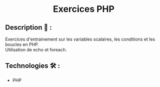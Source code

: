 ﻿# <p align="center">Exercices PHP</p>

## Description 📝 :
Exercices d'entrainement sur les variables scalaires, les conditions et les boucles en PHP.
<br>
Utilisation de echo et foreach.

## Technologies 🛠️ :
- PHP
